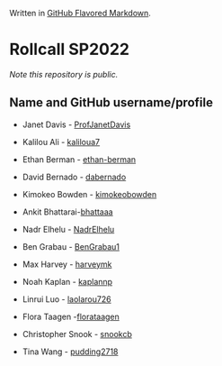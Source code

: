 Written in [GitHub Flavored Markdown](https://help.github.com/articles/github-flavored-markdown).

Rollcall SP2022
===============

_Note this repository is public._

Name and GitHub username/profile
--------------------------------
* Janet Davis - [ProfJanetDavis](https://github.com/ProfJanetDavis)

* Kalilou Ali - [kaliloua7](https://github.com/kaliloua7)
* Ethan Berman - [ethan-berman](https://github.com/ethan-berman)
* David Bernado - [dabernado](https://github.com/dabernado)
* Kimokeo Bowden - [kimokeobowden](https://https://github.com/kimokeobowden)
* Ankit Bhattarai-[bhattaaa](https://github.com/bhattaaa)
* Nadr Elhelu - [NadrElhelu](https://github.com/NadrElhelu)
* Ben Grabau - [BenGrabau1](https://github.com/BenGrabau1)
* Max Harvey - [harveymk](https://github.com/harveymk)
* Noah Kaplan - [kaplannp](https://github.com/kaplannp)
* Linrui Luo - [laolarou726](https://github.com/laolarou726)
* Flora Taagen -[florataagen](https://gitub.com/florataagen)
* Christopher Snook - [snookcb](https://github.com/snookcb)
* Tina Wang - [pudding2718](https://github.com/pudding2718)